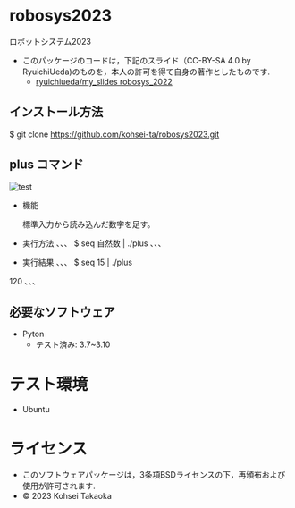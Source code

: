 # robosys2023
ロボットシステム2023
* このパッケージのコードは，下記のスライド（CC-BY-SA 4.0 by RyuichiUeda)のものを，本人の許可を得て自身の著作としたものです.
	* [ryuichiueda/my_slides robosys_2022](https://github.com/ryuichiueda/my_slides/tree/master/robosys_2022)

## インストール方法

$ git clone https://github.com/kohsei-ta/robosys2023.git 

## plus	コマンド
![test](https://github.com/kohsei-ta/robosys2023/actions/workflows/test.yml/badge.svg)
* 機能

  標準入力から読み込んだ数字を足す。

* 実行方法
、、、
$ seq 自然数 | ./plus
、、、

* 実行結果
、、、
$ seq 15 | ./plus

120
、、、

## 必要なソフトウェア
* Pyton
  * テスト済み: 3.7~3.10

# テスト環境
* Ubuntu

# ライセンス

* このソフトウェアパッケージは，3条項BSDライセンスの下，再頒布および使用が許可されます.
* © 2023 Kohsei Takaoka
